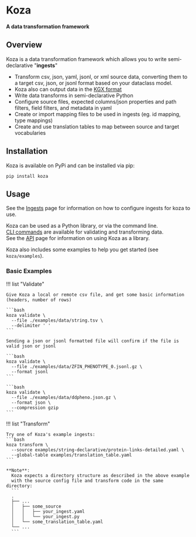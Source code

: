 # Koza 

**A data transformation framework**  

## Overview

Koza is a data transformation framework which allows you to write semi-declarative "**ingests**"

- Transform csv, json, yaml, jsonl, or xml source data, converting them to a target csv, json, or jsonl format based on your dataclass model.  
- Koza also can output data in the <a href="https://github.com/biolink/kgx/blob/master/specification/kgx-format.md#kgx-format-as-tsv" target="_blank">KGX format</a>
- Write data transforms in semi-declarative Python
- Configure source files, expected columns/json properties and path filters, field filters, and metadata in yaml
- Create or import mapping files to be used in ingests (eg. id mapping, type mappings)
- Create and use translation tables to map between source and target vocabularies

## Installation
Koza is available on PyPi and can be installed via pip:
```
pip install koza
```

## Usage

See the [Ingests](./Usage/ingests.md) page for information on how to configure ingests for koza to use.

Koza can be used as a Python library, or via the command line.  
[CLI commands](./Usage/CLI.md) are available for validating and transforming data.  
See the [API](./Usage/API.md) page for information on using Koza as a library.

Koza also includes some examples to help you get started (see `koza/examples`).
### Basic Examples

!!! list "Validate"

    Give Koza a local or remote csv file, and get some basic information (headers, number of rows)

    ```bash
    koza validate \
      --file ./examples/data/string.tsv \
      --delimiter ' '
    ```

    Sending a json or jsonl formatted file will confirm if the file is valid json or jsonl

    ```bash
    koza validate \
      --file ./examples/data/ZFIN_PHENOTYPE_0.jsonl.gz \
      --format jsonl
    ```

    ```bash
    koza validate \
      --file ./examples/data/ddpheno.json.gz \
      --format json \
      --compression gzip
    ```

!!! list "Transform"

    Try one of Koza's example ingests:  
    ```bash
    koza transform \
      --source examples/string-declarative/protein-links-detailed.yaml \
      --global-table examples/translation_table.yaml
    ```

    **Note**: 
      Koza expects a directory structure as described in the above example  
      with the source config file and transform code in the same directory: 
      ```
      .
      ├── ...
      │   ├── some_source
      │   │   ├── your_ingest.yaml
      │   │   └── your_ingest.py
      │   └── some_translation_table.yaml
      └── ...
      ```
